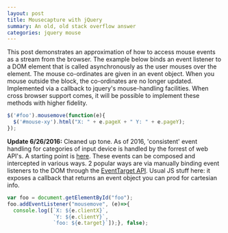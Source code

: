 ```yaml
---
layout: post
title: Mousecapture with jQuery
summary: An old, old stack overflow answer
categories: jquery mouse
---
```

This post demonstrates an approximation of how to access mouse events as a stream from the browser. The example below binds an event listener to a DOM element that is called asynchronously as the user mouses over the element. The mouse co-ordinates are given in an event object. When you mouse outside the block, the co-ordinates are no longer updated. Implemented via a callback to jquery's mouse-handling facilities. When cross browser support comes, it will be possible to implement these methods with higher fidelity.

```javascript
$('#foo').mousemove(function(e){ 
  $('#mouse-xy').html("X: " + e.pageX + " Y: " + e.pageY); 
});
```

**Update 6/26/2016:** Cleaned up tone. As of 2016, 'consistent' event handling for categories of input device is handled by the forrest of web API's. A starting point is [here][MDN:Web#Events]. These events can be composed and intercepted in various ways. 2 popular ways are via manually binding event listeners to the DOM through the [EventTarget API]. Usual JS stuff here: it exposes a callback that returns an event object you can prod for cartesian info.

``` javascript
var foo = document.getElementById("foo");
foo.addEventListener("mousemove", (e)=>{ 
  console.log([`X: ${e.clientX}`,
               `Y: ${e.clientY}`,
               `foo: ${e.target}`]);}, false);
```

[MDN:Web#Events]: https://developer.mozilla.org/en-US/docs/Web/Events
[requestAnimationFrame]: https://developer.mozilla.org/en-US/docs/Web/API/window/requestAnimationFrame
[EventTarget API]: https://developer.mozilla.org/en-US/docs/Web/API/EventTarget/addEventListener
